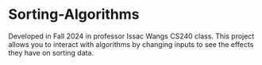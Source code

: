 # Sorting-Algorithms
Developed in Fall 2024 in professor Issac Wangs CS240 class. This project allows you to interact with algorithms by changing inputs to see the effects they have on sorting data.
